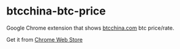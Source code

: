btcchina-btc-price
==================

Google Chrome extension that shows [btcchina.com](https://btcchina.com) btc price/rate.

Get it from [Chrome Web Store](https://chrome.google.com/webstore/detail/btcchina-btc-price/aocobngnigfikpncfonplfgfmdihfoco)
